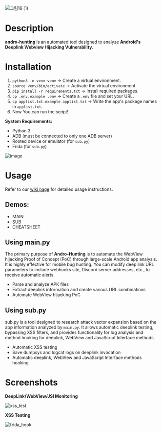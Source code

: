 
![그림16 (1)](https://github.com/user-attachments/assets/dd7cc69c-8cbb-4ca4-adb3-7e9d7ab17606)

# Description
**andro-hunting** is an automated tool designed to analyze **Android's Deeplink Webview Hijacking Vulnerability**.

# Installation
1. `python3 -m venv venv` -> Create a virtual environment.
2. `source venv/bin/activate` -> Activate the virtual environment.
3. `pip install -r requirements.txt` -> Install required packages.
4. `cp .env.example .env` -> Create a `.env` file and set your URL.
5. `cp applist.txt.example applist.txt` -> Write the app's package names in `applist.txt`.
6. Now You can run the script!

**System Requirements:**
- Python 3
- ADB (must be connected to only one ADB server)
- Rooted device or emulator (for `sub.py`)
- Frida (for `sub.py`)

![image](https://github.com/user-attachments/assets/af572d40-fbe1-4e44-962a-9a37822bbf89)

# Usage
Refer to our [wiki page](https://github.com/WHS-Andromeda/andro_hunting.wiki.git) for detailed usage instructions.

## Demos:
- MAIN
- SUB
- CHEATSHEET

## Using main.py
The primary purpose of **Andro-Hunting** is to automate the WebView hijacking Proof of Concept (PoC) through large-scale Android app analysis. It is highly effective for mobile bug hunting. You can modify deep link URL parameters to include webhooks site, Discord server addresses, etc., to receive automatic alerts.

- Parse and analyze APK files
- Extract deeplink information and create various URL combinations
- Automate WebView hijacking PoC

## Using sub.py
sub.py is a tool designed to research attack vector expansion based on the app information analyzed by `main.py`. It allows automatic deeplink testing, bypassing XSS filters, and provides functionality for log analysis and method hooking for deeplink, WebView and JavaScript Interface methods.

- Automatic XSS testing
- Save dumpsys and logcat logs on deeplink invocation
- Automatic deeplink, WebView and JavaScript Interface methods hooking

# Screenshots

**DeepLink/WebView/JSI Monitoring**
  
![xss_test](https://github.com/user-attachments/assets/de6172d0-6b79-4903-9625-24cb16845394)

 **XSS Testing**
  
![frida_hook](https://github.com/user-attachments/assets/928d95d8-38ba-44c8-8c73-4e536a731483)


